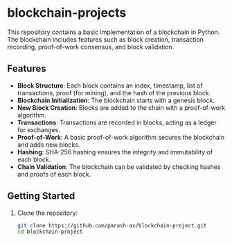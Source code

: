 # blockchain-projects

This repository contains a basic implementation of a blockchain in Python. The blockchain includes features such as block creation, transaction recording, proof-of-work consensus, and block validation.

## Features

- **Block Structure**: Each block contains an index, timestamp, list of transactions, proof (for mining), and the hash of the previous block.
- **Blockchain Initialization**: The blockchain starts with a genesis block.
- **New Block Creation**: Blocks are added to the chain with a proof-of-work algorithm.
- **Transactions**: Transactions are recorded in blocks, acting as a ledger for exchanges.
- **Proof-of-Work**: A basic proof-of-work algorithm secures the blockchain and adds new blocks.
- **Hashing**: SHA-256 hashing ensures the integrity and immutability of each block.
- **Chain Validation**: The blockchain can be validated by checking hashes and proofs of each block.

## Getting Started

1. Clone the repository:

   ```bash
   git clone https://github.com/parash-ax/blockchain-project.git
   cd blockchain-project
